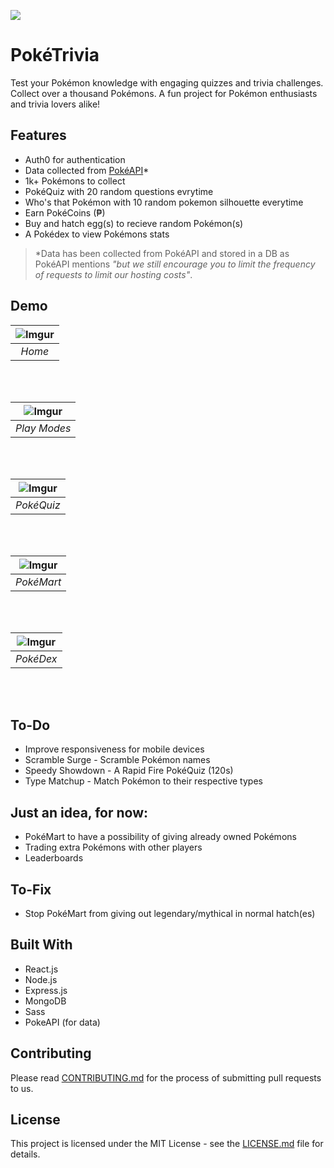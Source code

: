 ![](https://i.imgur.com/khHJxB7h.png)
# PokéTrivia
Test your Pokémon knowledge with engaging quizzes and trivia challenges. Collect over a thousand Pokémons. A fun project for Pokémon enthusiasts and trivia lovers alike!

## Features
- Auth0 for authentication
- Data collected from [PokéAPI](https://pokeapi.co/)*
- 1k+ Pokémons to collect
- PokéQuiz with 20 random questions evrytime
- Who's that Pokémon with 10 random pokemon silhouette everytime
- Earn PokéCoins (₱)
- Buy and hatch egg(s) to recieve random Pokémon(s)
- A Pokédex to view Pokémons stats

> \*Data has been collected from PokéAPI and stored in a DB as PokéAPI mentions *"but we still encourage you to limit the frequency of requests to limit our hosting costs"*.

## Demo
| ![Imgur](https://i.imgur.com/ejrgW7g.png) |
|:--:|
| <i>Home</i>|
<br/><br/>

| ![Imgur](https://i.imgur.com/U6FnZQL.png) |
|:--:|
| <i>Play Modes</i>|
<br/><br/>

| ![Imgur](https://i.imgur.com/mfUxpWh.png) |
|:--:|
| <i>PokéQuiz</i>|
<br/><br/>

| ![Imgur](https://i.imgur.com/OxvXayw.png) |
|:--:|
| <i>PokéMart</i>|
<br/><br/>

| ![Imgur](https://i.imgur.com/XWdrR5R.png) |
|:--:|
| <i>PokéDex</i>|
<br/><br/>

## To-Do
- Improve responsiveness for mobile devices
- Scramble Surge - Scramble Pokémon names
- Speedy Showdown - A Rapid Fire PokéQuiz (120s)
- Type Matchup - Match Pokémon to their respective types

## Just an idea, for now:
- PokéMart to have a possibility of giving already owned Pokémons
- Trading extra Pokémons with other players
- Leaderboards

## To-Fix
- Stop PokéMart from giving out legendary/mythical in normal hatch(es)

## Built With
- React.js
- Node.js
- Express.js
- MongoDB
- Sass
- PokeAPI (for data)

## Contributing

Please read [CONTRIBUTING.md](https://github.com/pratham-jaiswal/poketrivia/blob/main/CONTRIBUTING.md) for the process of submitting pull requests to us.

## License

This project is licensed under the MIT License - see the [LICENSE.md](https://github.com/pratham-jaiswal/poketrivia/blob/main/LICENSE) file for details.